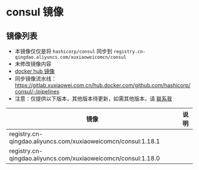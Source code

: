 # consul 镜像

## 镜像列表

- 本镜像仅仅是将 `hashicorp/consul` 同步到 `registry.cn-qingdao.aliyuncs.com/xuxiaoweicomcn/consul`
- 未修改镜像内容
- [docker hub 镜像](https://hub.docker.com/r/hashicorp/consul)
- 同步镜像流水线：https://gitlab.xuxiaowei.com.cn/hub.docker.com/github.com/hashicorp/consul/-/pipelines
- 注意：仅提供以下版本，其他版本待更新，如需其他版本，请 [联系我](../../../guide/website.md)

| 镜像                                                            | 说明 |
|---------------------------------------------------------------|----|
| registry.cn-qingdao.aliyuncs.com/xuxiaoweicomcn/consul:1.18.1 |    |
| registry.cn-qingdao.aliyuncs.com/xuxiaoweicomcn/consul:1.18.0 |    |
